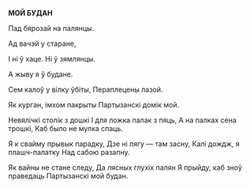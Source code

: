  
**МОЙ БУДАН**

Пад бярозай на палянцы.

Ад вачэй у старане,

I ні ў хаце. Hi ў зямлянцы.

А жыву я ў будане.

Сем калоў у вілку ўбіты, Пераплецены лазой.

Як курган, імхом пакрыты Партызанскі домік мой.

Невялічкі столік з дошкі I для ложка палак з пяць, А на палках сена трошкі, Каб было не мулка спаць.

Я к свайму прывык парадку, Дзе ні лягу — там засну, Калі дождж, я плашч-палатку Над сабою разапну.

Як вайны не стане следу, Да лясных глухіх палян Я прыйду, каб зноў праведаць Партызанскі мой будан.
